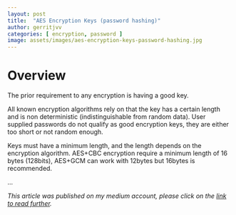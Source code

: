 ```yaml
---
layout: post
title:  "AES Encryption Keys (password hashing)"
author: gerritjvv
categories: [ encryption, password ]
image: assets/images/aes-encryption-keys-password-hashing.jpg
---
```



# Overview

The prior requirement to any encryption is having a good key.

All known encryption algorithms rely on that the key has a certain length and is non deterministic (indistinguishable from random data). User supplied passwords do not qualify as good encryption keys, they are either too short or not random enough.

Keys must have a minimum length, and the length depends on the encryption algorithm. AES+CBC encryption require a minimum length of 16 bytes (128bits), AES+GCM can work with 12bytes but 16bytes is recommended.


...


<i>This article was published on my medium account, please click on the 
<a target="_blank" href="https://medium.com/@gerritjvv/aes-encryption-keys-password-hashing-6149ee28d9a9?source=friends_link&sk=a2c030b2268041e55dbe6560a22f5a6e">link to read further</a>.</i>
